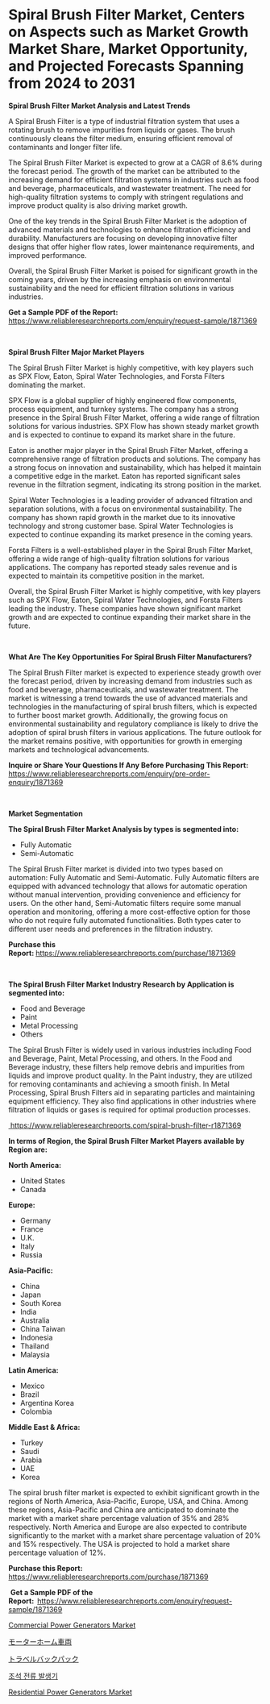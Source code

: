 <p><h1>Spiral Brush Filter Market, Centers on Aspects such as Market Growth Market Share, Market Opportunity, and Projected Forecasts Spanning from 2024 to 2031</h1></p><p><strong>Spiral Brush Filter Market Analysis and Latest Trends</strong></p>
<p><p>A Spiral Brush Filter is a type of industrial filtration system that uses a rotating brush to remove impurities from liquids or gases. The brush continuously cleans the filter medium, ensuring efficient removal of contaminants and longer filter life.</p><p>The Spiral Brush Filter Market is expected to grow at a CAGR of 8.6% during the forecast period. The growth of the market can be attributed to the increasing demand for efficient filtration systems in industries such as food and beverage, pharmaceuticals, and wastewater treatment. The need for high-quality filtration systems to comply with stringent regulations and improve product quality is also driving market growth.</p><p>One of the key trends in the Spiral Brush Filter Market is the adoption of advanced materials and technologies to enhance filtration efficiency and durability. Manufacturers are focusing on developing innovative filter designs that offer higher flow rates, lower maintenance requirements, and improved performance.</p><p>Overall, the Spiral Brush Filter Market is poised for significant growth in the coming years, driven by the increasing emphasis on environmental sustainability and the need for efficient filtration solutions in various industries.</p></p>
<p><strong>Get a Sample PDF of the Report:&nbsp;</strong> <a href="https://www.reliableresearchreports.com/enquiry/request-sample/1871369">https://www.reliableresearchreports.com/enquiry/request-sample/1871369</a></p>
<p>&nbsp;</p>
<p><strong>Spiral Brush Filter Major Market Players</strong></p>
<p><p>The Spiral Brush Filter Market is highly competitive, with key players such as SPX Flow, Eaton, Spiral Water Technologies, and Forsta Filters dominating the market. </p><p>SPX Flow is a global supplier of highly engineered flow components, process equipment, and turnkey systems. The company has a strong presence in the Spiral Brush Filter Market, offering a wide range of filtration solutions for various industries. SPX Flow has shown steady market growth and is expected to continue to expand its market share in the future.</p><p>Eaton is another major player in the Spiral Brush Filter Market, offering a comprehensive range of filtration products and solutions. The company has a strong focus on innovation and sustainability, which has helped it maintain a competitive edge in the market. Eaton has reported significant sales revenue in the filtration segment, indicating its strong position in the market.</p><p>Spiral Water Technologies is a leading provider of advanced filtration and separation solutions, with a focus on environmental sustainability. The company has shown rapid growth in the market due to its innovative technology and strong customer base. Spiral Water Technologies is expected to continue expanding its market presence in the coming years.</p><p>Forsta Filters is a well-established player in the Spiral Brush Filter Market, offering a wide range of high-quality filtration solutions for various applications. The company has reported steady sales revenue and is expected to maintain its competitive position in the market.</p><p>Overall, the Spiral Brush Filter Market is highly competitive, with key players such as SPX Flow, Eaton, Spiral Water Technologies, and Forsta Filters leading the industry. These companies have shown significant market growth and are expected to continue expanding their market share in the future.</p></p>
<p>&nbsp;</p>
<p><strong>What Are The Key Opportunities For Spiral Brush Filter Manufacturers?</strong></p>
<p><p>The Spiral Brush Filter market is expected to experience steady growth over the forecast period, driven by increasing demand from industries such as food and beverage, pharmaceuticals, and wastewater treatment. The market is witnessing a trend towards the use of advanced materials and technologies in the manufacturing of spiral brush filters, which is expected to further boost market growth. Additionally, the growing focus on environmental sustainability and regulatory compliance is likely to drive the adoption of spiral brush filters in various applications. The future outlook for the market remains positive, with opportunities for growth in emerging markets and technological advancements.</p></p>
<p><strong>Inquire or Share Your Questions If Any Before Purchasing This Report:</strong> <a href="https://www.reliableresearchreports.com/enquiry/pre-order-enquiry/1871369">https://www.reliableresearchreports.com/enquiry/pre-order-enquiry/1871369</a></p>
<p>&nbsp;</p>
<p><strong>Market Segmentation</strong></p>
<p><strong>The Spiral Brush Filter Market Analysis by types is segmented into:</strong></p>
<p><ul><li>Fully Automatic</li><li>Semi-Automatic</li></ul></p>
<p><p>The Spiral Brush Filter market is divided into two types based on automation: Fully Automatic and Semi-Automatic. Fully Automatic filters are equipped with advanced technology that allows for automatic operation without manual intervention, providing convenience and efficiency for users. On the other hand, Semi-Automatic filters require some manual operation and monitoring, offering a more cost-effective option for those who do not require fully automated functionalities. Both types cater to different user needs and preferences in the filtration industry.</p></p>
<p><strong>Purchase this Report:&nbsp;</strong><a href="https://www.reliableresearchreports.com/purchase/1871369">https://www.reliableresearchreports.com/purchase/1871369</a></p>
<p>&nbsp;</p>
<p><strong>The Spiral Brush Filter Market Industry Research by Application is segmented into:</strong></p>
<p><ul><li>Food and Beverage</li><li>Paint</li><li>Metal Processing</li><li>Others</li></ul></p>
<p><p>The Spiral Brush Filter is widely used in various industries including Food and Beverage, Paint, Metal Processing, and others. In the Food and Beverage industry, these filters help remove debris and impurities from liquids and improve product quality. In the Paint industry, they are utilized for removing contaminants and achieving a smooth finish. In Metal Processing, Spiral Brush Filters aid in separating particles and maintaining equipment efficiency. They also find applications in other industries where filtration of liquids or gases is required for optimal production processes.</p></p>
<p><a href="https://www.reliableresearchreports.com/spiral-brush-filter-r1871369">&nbsp;https://www.reliableresearchreports.com/spiral-brush-filter-r1871369</a></p>
<p><strong>In terms of Region, the Spiral Brush Filter Market Players available by Region are:</strong></p>
<p>
    <p> <strong> North America: </strong>
        <ul>
            <li>United States</li>
            <li>Canada</li>
        </ul>
        </p> 
    <p> <strong> Europe: </strong>
        <ul>
            <li>Germany</li>
            <li>France</li>
            <li>U.K.</li>
            <li>Italy</li>
            <li>Russia</li>
        </ul>
        </p> 
    <p> <strong> Asia-Pacific: </strong>
        <ul>
            <li>China</li>
            <li>Japan</li>
            <li>South Korea</li>
            <li>India</li>
            <li>Australia</li>
            <li>China Taiwan</li>
            <li>Indonesia</li>
            <li>Thailand</li>
            <li>Malaysia</li>
        </ul>
        </p> 
    <p> <strong> Latin America: </strong>
        <ul>
            <li>Mexico</li>
            <li>Brazil</li>
            <li>Argentina Korea</li>
            <li>Colombia</li>
        </ul>
        </p> 
    <p> <strong> Middle East & Africa: </strong>
        <ul>
            <li>Turkey</li>
            <li>Saudi</li>
            <li>Arabia</li>
            <li>UAE</li>
            <li>Korea</li>
        </ul>
    </p>
    </p>
<p><p>The spiral brush filter market is expected to exhibit significant growth in the regions of North America, Asia-Pacific, Europe, USA, and China. Among these regions, Asia-Pacific and China are anticipated to dominate the market with a market share percentage valuation of 35% and 28% respectively. North America and Europe are also expected to contribute significantly to the market with a market share percentage valuation of 20% and 15% respectively. The USA is projected to hold a market share percentage valuation of 12%.</p></p>
<p><strong>Purchase this Report: </strong><a href="https://www.reliableresearchreports.com/purchase/1871369">https://www.reliableresearchreports.com/purchase/1871369</a></p>
<p>&nbsp;<strong>Get a Sample PDF of the Report:&nbsp;&nbsp;</strong><a href="https://www.reliableresearchreports.com/enquiry/request-sample/1871369">https://www.reliableresearchreports.com/enquiry/request-sample/1871369</a></p>
<p><strong></strong></p>
<p><p><a href="https://github.com/rahu1506/Market-Research-Report-List-4/blob/main/commercial-power-generators-market.md">Commercial Power Generators Market</a></p><p><a href="https://github.com/schmahlson/Market-Research-Report-List-1/blob/main/214999737379.md">モーターホーム車両</a></p><p><a href="https://github.com/mohamedbakry57/Market-Research-Report-List-3/blob/main/915751537380.md">トラベルバックパック</a></p><p><a href="https://github.com/giancarlo642004/Market-Research-Report-List-1/blob/main/365166433436.md">조석 전류 발생기</a></p><p><a href="https://github.com/juniordelafrance/Market-Research-Report-List-3/blob/main/residential-power-generators-market.md">Residential Power Generators Market</a></p></p>